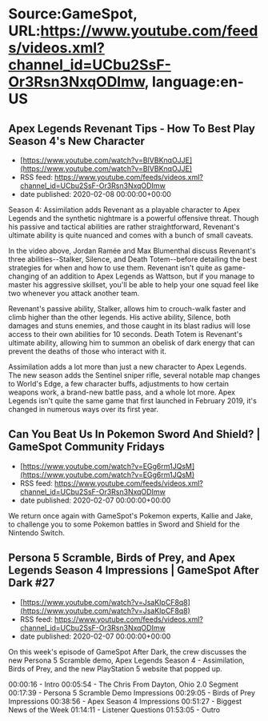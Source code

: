 # Source:GameSpot, URL:https://www.youtube.com/feeds/videos.xml?channel_id=UCbu2SsF-Or3Rsn3NxqODImw, language:en-US

## Apex Legends Revenant Tips - How To Best Play Season 4's New Character
 - [https://www.youtube.com/watch?v=BIVBKnqOJJE](https://www.youtube.com/watch?v=BIVBKnqOJJE)
 - RSS feed: https://www.youtube.com/feeds/videos.xml?channel_id=UCbu2SsF-Or3Rsn3NxqODImw
 - date published: 2020-02-08 00:00:00+00:00

Season 4: Assimilation adds Revenant as a playable character to Apex Legends and the synthetic nightmare is a powerful offensive threat. Though his passive and tactical abilities are rather straightforward, Revenant's ultimate ability is quite nuanced and comes with a bunch of small caveats.

In the video above, Jordan Ramée and Max Blumenthal discuss Revenant's three abilities--Stalker, Silence, and Death Totem--before detailing the best strategies for when and how to use them. Revenant isn't quite as game-changing of an addition to Apex Legends as Wattson, but if you manage to master his aggressive skillset, you'll be able to help your one squad feel like two whenever you attack another team.

Revenant's passive ability, Stalker, allows him to crouch-walk faster and climb higher than the other legends. His active ability, Silence, both damages and stuns enemies, and those caught in its blast radius will lose access to their own abilities for 10 seconds. Death Totem is Revenant's ultimate ability, allowing him to summon an obelisk of dark energy that can prevent the deaths of those who interact with it.

Assimilation adds a lot more than just a new character to Apex Legends. The new season adds the Sentinel sniper rifle, several notable map changes to World's Edge, a few character buffs, adjustments to how certain weapons work, a brand-new battle pass, and a whole lot more. Apex Legends isn't quite the same game that first launched in February 2019, it's changed in numerous ways over its first year.

## Can You Beat Us In Pokemon Sword And Shield? | GameSpot Community Fridays
 - [https://www.youtube.com/watch?v=EGg6rm1JQsM](https://www.youtube.com/watch?v=EGg6rm1JQsM)
 - RSS feed: https://www.youtube.com/feeds/videos.xml?channel_id=UCbu2SsF-Or3Rsn3NxqODImw
 - date published: 2020-02-07 00:00:00+00:00

We return once again with GameSpot's Pokemon experts, Kallie and Jake, to challenge you to some Pokemon battles in Sword and Shield for the Nintendo Switch.

## Persona 5 Scramble, Birds of Prey, and Apex Legends Season 4 Impressions | GameSpot After Dark #27
 - [https://www.youtube.com/watch?v=JsaKIpCF8q8](https://www.youtube.com/watch?v=JsaKIpCF8q8)
 - RSS feed: https://www.youtube.com/feeds/videos.xml?channel_id=UCbu2SsF-Or3Rsn3NxqODImw
 - date published: 2020-02-07 00:00:00+00:00

On this week's episode of GameSpot After Dark, the crew discusses the new Persona 5 Scramble demo, Apex Legends Season 4 - Assimilation, Birds of Prey, and the new PlayStation 5 website that popped up.

00:00:16 - Intro
00:05:54 - The Chris From Dayton, Ohio 2.0 Segment
00:17:39 - Persona 5 Scramble Demo Impressions
00:29:05 - Birds of Prey Impressions
00:38:56 - Apex Season 4 Impressions
00:51:27 - Biggest News of the Week
01:14:11 - Listener Questions
01:53:05 - Outro

